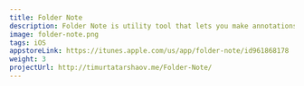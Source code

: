 ```yaml
---
title: Folder Note
description: Folder Note is utility tool that lets you make annotations for folders in iOS for everyone.
image: folder-note.png
tags: iOS
appstoreLink: https://itunes.apple.com/us/app/folder-note/id961868178 
weight: 3
projectUrl: http://timurtatarshaov.me/Folder-Note/
---
```

